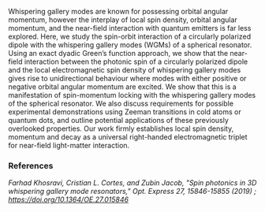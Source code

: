 Whispering gallery modes are known for possessing orbital angular momentum, however the interplay of local spin density, orbital angular momentum, and the near-field interaction with quantum emitters is far less explored. Here, we study the spin-orbit interaction of a circularly polarized dipole with the whispering gallery modes (WGMs) of a spherical resonator. Using an exact dyadic Green’s function approach, we show that the near-field interaction between the photonic spin of a circularly polarized dipole and the local electromagnetic spin density of whispering gallery modes gives rise to unidirectional behaviour where modes with either positive or negative orbital angular momentum are excited. We show that this is a manifestation of spin-momentum locking with the whispering gallery modes of the spherical resonator. We also discuss requirements for possible experimental demonstrations using Zeeman transitions in cold atoms or quantum dots, and outline potential applications of these previously overlooked properties. Our work firmly establishes local spin density, momentum and decay as a universal right-handed electromagnetic triplet for near-field light-matter interaction.

### References
*Farhad Khosravi, Cristian L. Cortes, and Zubin Jacob, "Spin photonics in 3D whispering gallery mode resonators," Opt. Express 27, 15846-15855 (2019) ; https://doi.org/10.1364/OE.27.015846*
